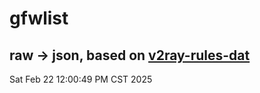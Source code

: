# gfwlist
## raw -> json, based on [v2ray-rules-dat](https://github.com/Loyalsoldier/v2ray-rules-dat)
Sat Feb 22 12:00:49 PM CST 2025

